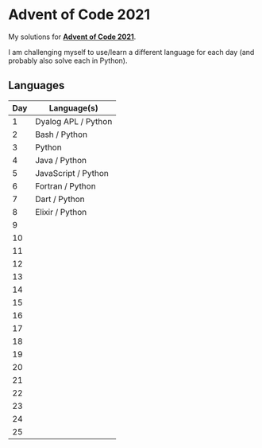 # Advent of Code 2021

My solutions for **[Advent of Code 2021](https://adventofcode.com/2021)**.

I am challenging myself to use/learn a different language for each day (and probably also solve each in Python).

## Languages

| Day | Language(s)         |
| --- | ------------------- |
| 1   | Dyalog APL / Python |
| 2   | Bash / Python       |
| 3   | Python              |
| 4   | Java / Python       |
| 5   | JavaScript / Python |
| 6   | Fortran / Python    |
| 7   | Dart / Python       |
| 8   | Elixir / Python     |
| 9   |                     |
| 10  |                     |
| 11  |                     |
| 12  |                     |
| 13  |                     |
| 14  |                     |
| 15  |                     |
| 16  |                     |
| 17  |                     |
| 18  |                     |
| 19  |                     |
| 20  |                     |
| 21  |                     |
| 22  |                     |
| 23  |                     |
| 24  |                     |
| 25  |                     |
